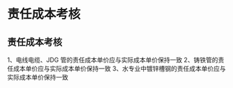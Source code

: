 # 责任成本考核

## 责任成本考核

1、电线电缆、JDG 管的责任成本单价应与实际成本单价保持一致
2、铸铁管的责任成本单价应与实际成本单价保持一致
3、水专业中镀锌槽钢的责任成本单价应与实际成本单价保持一致

